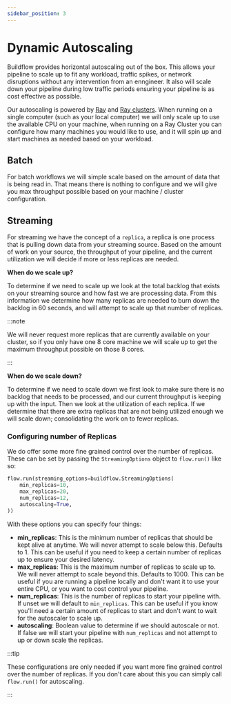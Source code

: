 ```yaml
---
sidebar_position: 3
---
```


# Dynamic Autoscaling

Buildflow provides horizontal autoscaling out of the box. This allows your pipeline to scale up to fit any workload, traffic spikes, or network disruptions without any intervention from an enngineer. It also will scale down your pipeline during low traffic periods ensuring your pipeline is as cost effective as possible.

Our autoscaling is powered by [Ray](https://www.ray.io) and [Ray clusters](https://docs.ray.io/en/latest/cluster/getting-started.html). When running on a single computer (such as your local computer) we will only scale up to use the available CPU on your machine, when running on a Ray Cluster you can configure how many machines you would like to use, and it will spin up and start machines as needed based on your workload.

## Batch

For batch workflows we will simple scale based on the amount of data that is being read in. That means there is nothing to configure and we will give you max throughput possible based on your machine / cluster configuration.

## Streaming

For streaming we have the concept of a `replica`, a replica is one process that is pulling down data from your streaming source. Based on the amount of work on your source, the throughput of your pipeline, and the current utilization we will decide if more or less replicas are needed.

**When do we scale up?**

To determine if we need to scale up we look at the total backlog that exists on your streaming source and how fast we are processing data. From this information we determine how many replicas are needed to burn down the backlog in 60 seconds, and will attempt to scale up that number of replicas.

:::note

We will never request more replicas that are currently available on your cluster, so if you only have one 8 core machine we will scale up to get the maximum throughput possible on those 8 cores.

:::


**When do we scale down?**

To determine if we need to scale down we first look to make sure there is no backlog that needs to be processed, and our current throughput is keeping up with the input. Then we look at the utilization of each replica. If we determine that there are extra replicas that are not being utilized enough we will scale down; consolidating the work on to fewer replicas.

### Configuring number of Replicas

We do offer some more fine grained control over the number of replicas. These can be set by passing the `StreamingOptions` object to `flow.run()` like so:

```python
flow.run(streaming_options=buildflow.StreamingOptions(
    min_replicas=10,
    max_replicas=20,
    num_replicas=12,
    autoscaling=True,
))
```

With these options you can specify four things:
- **min_replicas**: This is the minimum number of replicas that should be kept alive at anytime. We will never attempt to scale below this. Defaults to 1. This can be useful if you need to keep a certain number of replicas up to ensure your desired latency.
- **max_replicas**: This is the maximum number of replicas to scale up to. We will never attempt to scale beyond this. Defaults to 1000. This can be useful if you are running a pipeline locally and don't want it to use your entire CPU, or you want to cost control your pipeline.
- **num_replicas**: This is the number of replicas to start your pipeline with. If unset we will default to `min_replicas`. This can be useful if you know you'll need a certain amount of replicas to start and don't want to wait for the autoscaler to scale up.
- **autoscaling**: Boolean value to determine if we should autoscale or not. If false we will start your pipeline with `num_replicas` and not attempt to up or down scale the replicas.

:::tip

These configurations are only needed if you want more fine grained control over the number of replicas. If you don't care about this you can simply call `flow.run()` for autoscaling.

:::